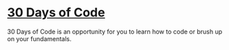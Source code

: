 # [30 Days of Code](https://www.hackerrank.com/domains/tutorials/30-days-of-code)

30 Days of Code is an opportunity for you to learn how to code or brush up on your fundamentals.
